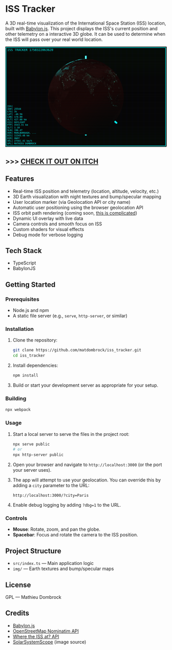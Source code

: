 # ISS Tracker

A 3D real-time visualization of the International Space Station (ISS) location, built with [Babylon.js](https://www.babylonjs.com/). This project displays the ISS's current position and other telemetry on a interactive 3D globe. It can be used to determine when the ISS will pass over your real world location.

![screenshot](doc/screenshot.png)

## >>> [CHECK IT OUT ON ITCH](https://replicat.itch.io/iss-tracker)

## Features

- Real-time ISS position and telemetry (location, altitude, velocity, etc.)
- 3D Earth visualization with night textures and bump/specular mapping
- User location marker (via Geolocation API or city name)
- Automatic user positioning using the browser geolocation API
- ISS orbit path rendering (coming soon, [this is complicated](https://eol.jsc.nasa.gov/Tools/orbitTutorial.htm))
- Dynamic UI overlay with live data
- Camera controls and smooth focus on ISS
- Custom shaders for visual effects
- Debug mode for verbose logging

## Tech Stack
- TypeScript
- BabylonJS

## Getting Started

### Prerequisites

- Node.js and npm
- A static file server (e.g., `serve`, `http-server`, or similar)

### Installation

1. Clone the repository:

   ```sh
   git clone https://github.com/matdombrock/iss_tracker.git
   cd iss_tracker
   ```

2. Install dependencies:

   ```sh
   npm install
   ```

3. Build or start your development server as appropriate for your setup.

### Building

```sh
npx webpack
```

### Usage

1. Start a local server to serve the files in the project root:

   ```sh
   npx serve public
   # or
   npx http-server public
   ```

2. Open your browser and navigate to `http://localhost:3000` (or the port your server uses).

3. The app will attempt to use your geolocation. You can override this by adding a `city` parameter to the URL:

   ```
   http://localhost:3000/?city=Paris
   ```

4. Enable debug logging by adding `?dbg=1` to the URL.

### Controls

- **Mouse**: Rotate, zoom, and pan the globe.
- **Spacebar**: Focus and rotate the camera to the ISS position.

## Project Structure

- `src/index.ts` — Main application logic
- `img/` — Earth textures and bump/specular maps

## License

GPL — Mathieu Dombrock

## Credits

- [Babylon.js](https://www.babylonjs.com/)
- [OpenStreetMap Nominatim API](https://nominatim.openstreetmap.org/)
- [Where the ISS at? API](https://wheretheiss.at/)
- [SolarSystemScope](https://www.solarsystemscope.com) (image source)
